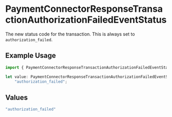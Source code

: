 # PaymentConnectorResponseTransactionAuthorizationFailedEventStatus

The new status code for the transaction. This is always
set to `authorization_failed`.

## Example Usage

```typescript
import { PaymentConnectorResponseTransactionAuthorizationFailedEventStatus } from "@gr4vy/sdk/models/components";

let value: PaymentConnectorResponseTransactionAuthorizationFailedEventStatus =
    "authorization_failed";
```

## Values

```typescript
"authorization_failed"
```
